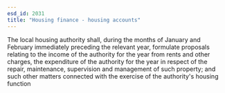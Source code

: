 ```yaml
---
esd_id: 2031
title: "Housing finance - housing accounts"
---
```


The local housing authority shall, during the months of January and February immediately preceding the relevant year, formulate proposals relating to the income of the authority for the year from rents and other charges, the expenditure of the authority for the year in respect of the repair, maintenance, supervision and management of such property; and such other matters connected with the exercise of the authority's housing function

